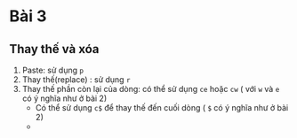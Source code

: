 # Bài 3

## Thay thế và xóa

1. Paste: sử dụng `p` 
2. Thay thế(replace) : sử dụng `r`
3. Thay thế phần còn lại của dòng: có thể sử dụng `ce` hoặc `cw` ( với `w` và `e` có ý nghĩa như ở bài 2)
    - Có thể sử dụng `c$` để thay thế đến cuối dòng ( `$` có ý nghĩa như ở bài 2)
    -